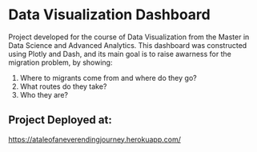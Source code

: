 # Data Visualization Dashboard

Project developed for the course of Data Visualization from the Master in Data Science and Advanced Analytics. 
This dashboard was constructed using Plotly and Dash, and its main goal is to raise awarness for the migration problem, by showing:
1. Where to migrants come from and where do they go?
2. What routes do they take?
3. Who they are?

## Project Deployed at:
  https://ataleofaneverendingjourney.herokuapp.com/
